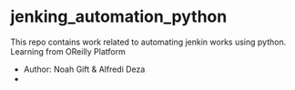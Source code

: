 # jenking_automation_python
This repo contains work related to automating jenkin works using python. Learning from OReilly Platform
- Author: Noah Gift & Alfredi Deza
- 